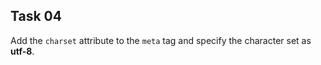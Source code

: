 ## Task 04
Add the `charset` attribute to the `meta` tag and specify the character set as **utf-8**.